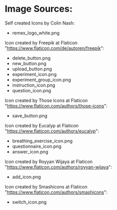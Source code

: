# Image Sources:

Self created Icons by Colin Nash:
* remex_logo_white.png

Icon created by Freepik at Flaticon "https://www.flaticon.com/de/autoren/freepik":
* delete_button.png
* new_button.png
* upload_button.png
* experiment_icon.png
* experiment_group_icon.png
* instruction_icon.png
* question_icon.png

Icon created by Those Icons at Flaticon "https://www.flaticon.com/authors/those-icons":
* save_button.png

Icon created by Eucalyp at Flaticon "https://www.flaticon.com/authors/eucalyp":
* breathing_exercise_icon.png
* questionnaire_icon.png
* answer_icon.png

Icon created by Royyan Wijaya at Flaticon "https://www.flaticon.com/authors/royyan-wijaya":
* add_icon.png

Icon created by Smashicons at Flaticon "https://www.flaticon.com/authors/smashicons":
* switch_icon.png